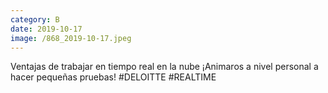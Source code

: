```yaml
--- 
category: B 
date: 2019-10-17 
image: /868_2019-10-17.jpeg 
--- 
```


Ventajas de trabajar en tiempo real en la nube ¡Animaros a nivel personal a hacer pequeñas pruebas! #DELOITTE #REALTIME